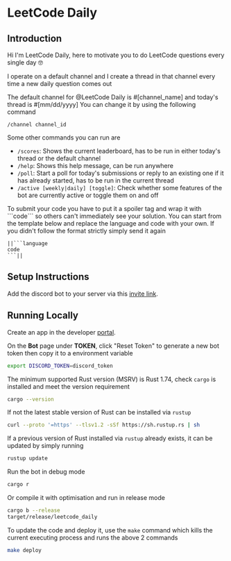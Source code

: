# LeetCode Daily

## Introduction
Hi I'm LeetCode Daily, here to motivate you to do LeetCode questions every single day 🤓

I operate on a default channel and I create a thread in that channel every time a new daily question comes out

The default channel for @LeetCode Daily is #[channel_name] and today's thread is #[⁠mm/dd/yyyy]
You can change it by using the following command

```
/channel channel_id
```

Some other commands you can run are
* `/scores`: Shows the current leaderboard, has to be run in either today's thread or the default channel
* `/help`: Shows this help message, can be run anywhere
* `/poll`: Start a poll for today's submissions or reply to an existing one if it has already started, has to be run in the current thread
* `/active [weekly|daily] [toggle]`: Check whether some features of the bot are currently active or toggle them on and off

To submit your code you have to put it a spoiler tag and wrap it with \```code\``` so others can't immediately see your solution. You can start from the template below and replace the language and code with your own. If you didn't follow the format strictly simply send it again

```
||```language
code
```||
```

## Setup Instructions

Add the discord bot to your server via this [invite link](https://discord.com/oauth2/authorize?client_id=1235892312463245322&permissions=8&scope=bot).

## Running Locally

Create an app in the developer [portal](https://discord.com/developers/applications?new_application=true).

On the **Bot** page under **TOKEN**, click "Reset Token" to generate a new bot token then copy it to a environment variable

```bash
export DISCORD_TOKEN=discord_token
```

The minimum supported Rust version (MSRV) is Rust 1.74, check `cargo` is installed and meet the version requirement

```bash
cargo --version
```

If not the latest stable version of Rust can be installed via `rustup`

```bash
curl --proto '=https' --tlsv1.2 -sSf https://sh.rustup.rs | sh
```

If a previous version of Rust installed via `rustup` already exists, it can be updated by simply running

```bash
rustup update
```

Run the bot in debug mode

```bash
cargo r
```

Or compile it with optimisation and run in release mode

```bash
cargo b --release
target/release/leetcode_daily
```

To update the code and deploy it, use the `make` command which kills the current executing process and runs the above 2 commands

```bash
make deploy
```
